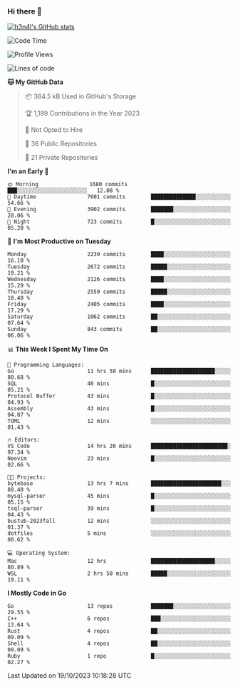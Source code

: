 ### Hi there 👋

[![h3n4l's GitHub stats](https://github-readme-stats.vercel.app/api?username=h3n4l&count_private=true&show_icons=true&theme=radical)](https://github.com/h3n4l/github-readme-stats)

<!--START_SECTION:waka-->
![Code Time](http://img.shields.io/badge/Code%20Time-1%2C632%20hrs%207%20mins-blue)

![Profile Views](http://img.shields.io/badge/Profile%20Views-0-blue)

![Lines of code](https://img.shields.io/badge/From%20Hello%20World%20I%27ve%20Written-3.9%20million%20lines%20of%20code-blue)

**🐱 My GitHub Data** 

> 📦 364.5 kB Used in GitHub's Storage 
 > 
> 🏆 1,189 Contributions in the Year 2023
 > 
> 🚫 Not Opted to Hire
 > 
> 📜 36 Public Repositories 
 > 
> 🔑 21 Private Repositories 
 > 
**I'm an Early 🐤** 

```text
🌞 Morning                1680 commits        ███░░░░░░░░░░░░░░░░░░░░░░   12.08 % 
🌆 Daytime                7601 commits        ██████████████░░░░░░░░░░░   54.66 % 
🌃 Evening                3902 commits        ███████░░░░░░░░░░░░░░░░░░   28.06 % 
🌙 Night                  723 commits         █░░░░░░░░░░░░░░░░░░░░░░░░   05.20 % 
```
📅 **I'm Most Productive on Tuesday** 

```text
Monday                   2239 commits        ████░░░░░░░░░░░░░░░░░░░░░   16.10 % 
Tuesday                  2672 commits        █████░░░░░░░░░░░░░░░░░░░░   19.21 % 
Wednesday                2126 commits        ████░░░░░░░░░░░░░░░░░░░░░   15.29 % 
Thursday                 2559 commits        █████░░░░░░░░░░░░░░░░░░░░   18.40 % 
Friday                   2405 commits        ████░░░░░░░░░░░░░░░░░░░░░   17.29 % 
Saturday                 1062 commits        ██░░░░░░░░░░░░░░░░░░░░░░░   07.64 % 
Sunday                   843 commits         ██░░░░░░░░░░░░░░░░░░░░░░░   06.06 % 
```


📊 **This Week I Spent My Time On** 

```text
💬 Programming Languages: 
Go                       11 hrs 58 mins      ████████████████████░░░░░   80.68 % 
SQL                      46 mins             █░░░░░░░░░░░░░░░░░░░░░░░░   05.21 % 
Protocol Buffer          43 mins             █░░░░░░░░░░░░░░░░░░░░░░░░   04.93 % 
Assembly                 43 mins             █░░░░░░░░░░░░░░░░░░░░░░░░   04.87 % 
TOML                     12 mins             ░░░░░░░░░░░░░░░░░░░░░░░░░   01.43 % 

🔥 Editors: 
VS Code                  14 hrs 26 mins      ████████████████████████░   97.34 % 
Neovim                   23 mins             █░░░░░░░░░░░░░░░░░░░░░░░░   02.66 % 

🐱‍💻 Projects: 
bytebase                 13 hrs 7 mins       ██████████████████████░░░   88.40 % 
mysql-parser             45 mins             █░░░░░░░░░░░░░░░░░░░░░░░░   05.15 % 
tsql-parser              39 mins             █░░░░░░░░░░░░░░░░░░░░░░░░   04.43 % 
bustub-2023fall          12 mins             ░░░░░░░░░░░░░░░░░░░░░░░░░   01.37 % 
dotfiles                 5 mins              ░░░░░░░░░░░░░░░░░░░░░░░░░   00.62 % 

💻 Operating System: 
Mac                      12 hrs              ████████████████████░░░░░   80.89 % 
WSL                      2 hrs 50 mins       █████░░░░░░░░░░░░░░░░░░░░   19.11 % 
```

**I Mostly Code in Go** 

```text
Go                       13 repos            ███████░░░░░░░░░░░░░░░░░░   29.55 % 
C++                      6 repos             ███░░░░░░░░░░░░░░░░░░░░░░   13.64 % 
Rust                     4 repos             ██░░░░░░░░░░░░░░░░░░░░░░░   09.09 % 
Shell                    4 repos             ██░░░░░░░░░░░░░░░░░░░░░░░   09.09 % 
Ruby                     1 repo              █░░░░░░░░░░░░░░░░░░░░░░░░   02.27 % 
```




 Last Updated on 19/10/2023 10:18:28 UTC
<!--END_SECTION:waka-->

